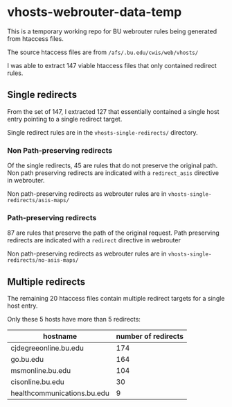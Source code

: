 # vhosts-webrouter-data-temp
This is a temporary working repo for BU webrouter rules being generated from htaccess files.

The source htaccess files are from `/afs/.bu.edu/cwis/web/vhosts/`

I was able to extract 147 viable htaccess files that only contained redirect rules.

## Single redirects
From the set of 147, I extracted 127 that essentially contained a single host entry pointing to a single redirect target.

Single redirect rules are in the `vhosts-single-redirects/` directory.

### Non Path-preserving redirects 
Of the single redirects, 45 are rules that do not preserve the original path.  Non path preserving redirects are indicated with a `redirect_asis` directive in webrouter.

Non path-preserving redirects as webrouter rules are in `vhosts-single-redirects/asis-maps/`

### Path-preserving redirects

87 are rules that preserve the path of the original request.  Path preserving redirects are indicated with a `redirect` directive in webrouter

Non path-preserving redirects as webrouter rules are in `vhosts-single-redirects/no-asis-maps/`

## Multiple redirects

The remaining 20 htaccess files contain multiple redirect targets for a single host entry.

Only these 5 hosts have more than 5 redirects:

| hostname | number of redirects |
| --- | --- |
| cjdegreeonline.bu.edu | 174 |
| go.bu.edu | 164 |
| msmonline.bu.edu | 104 |
| cisonline.bu.edu| 30 |
| healthcommunications.bu.edu | 9 |
